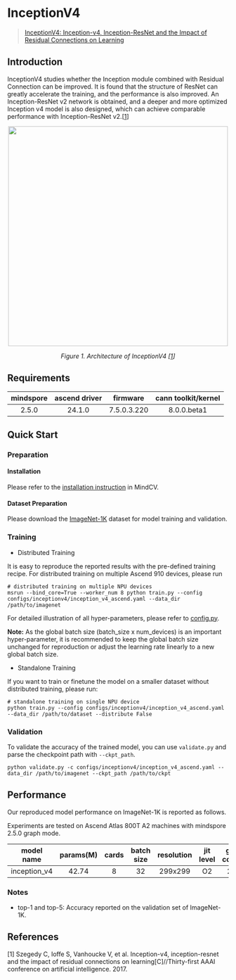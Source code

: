 # InceptionV4
> [InceptionV4: Inception-v4, Inception-ResNet and the Impact of Residual Connections on Learning](https://arxiv.org/pdf/1602.07261.pdf)

## Introduction

InceptionV4 studies whether the Inception module combined with Residual Connection can be improved. It is found that the
structure of ResNet can greatly accelerate the training, and the performance is also improved. An Inception-ResNet v2
network is obtained, and a deeper and more optimized Inception v4 model is also designed, which can achieve comparable
performance with Inception-ResNet v2.[[1](#references)]

<p align="center">
  <img src="https://user-images.githubusercontent.com/53842165/210749903-5ff23c0e-547f-487d-bb64-70b6e99031ea.jpg" width=500 />
</p>
<p align="center">
  <em>Figure 1. Architecture of InceptionV4 [<a href="#references">1</a>] </em>
</p>

## Requirements
| mindspore | ascend driver |  firmware   | cann toolkit/kernel |
| :-------: | :-----------: | :---------: | :-----------------: |
|   2.5.0   |   24.1.0      | 7.5.0.3.220 |     8.0.0.beta1     |


## Quick Start

### Preparation

#### Installation
Please refer to the [installation instruction](https://mindspore-lab.github.io/mindcv/installation/) in MindCV.

#### Dataset Preparation
Please download the [ImageNet-1K](https://www.image-net.org/challenges/LSVRC/2012/index.php) dataset for model training and validation.

### Training

* Distributed Training

It is easy to reproduce the reported results with the pre-defined training recipe. For distributed training on multiple Ascend 910 devices, please run

```shell
# distributed training on multiple NPU devices
msrun --bind_core=True --worker_num 8 python train.py --config configs/inceptionv4/inception_v4_ascend.yaml --data_dir /path/to/imagenet
```




For detailed illustration of all hyper-parameters, please refer to [config.py](https://github.com/mindspore-lab/mindcv/blob/main/config.py).

**Note:**  As the global batch size  (batch_size x num_devices) is an important hyper-parameter, it is recommended to keep the global batch size unchanged for reproduction or adjust the learning rate linearly to a new global batch size.

* Standalone Training

If you want to train or finetune the model on a smaller dataset without distributed training, please run:

```shell
# standalone training on single NPU device
python train.py --config configs/inceptionv4/inception_v4_ascend.yaml --data_dir /path/to/dataset --distribute False
```

### Validation

To validate the accuracy of the trained model, you can use `validate.py` and parse the checkpoint path with `--ckpt_path`.

```shell
python validate.py -c configs/inceptionv4/inception_v4_ascend.yaml --data_dir /path/to/imagenet --ckpt_path /path/to/ckpt
```

## Performance

Our reproduced model performance on ImageNet-1K is reported as follows.

Experiments are tested on Ascend Atlas 800T A2 machines with mindspore 2.5.0 graph mode.

|  model name  |  params(M)   |  cards  |  batch size  |  resolution  |  jit level  |  graph compile  |  ms/step  |   img/s   |  acc@top1  |  acc@top5  |                                               recipe                                               |                                                  weight                                                   |
|:------------:|:------------:|:-------:|:------------:|:------------:|:-----------:|:---------------:|:---------:|:---------:|:----------:|:----------:|:--------------------------------------------------------------------------------------------------:|:---------------------------------------------------------------------------------------------------------:|
| inception_v4 | 42.74     | 8     | 32         | 299x299    | O2        | 263s          | 83.24   | 3075.44 | 80.98    | 95.25    | [yaml](https://github.com/mindspore-lab/mindcv/blob/main/configs/inceptionv4/inception_v4_ascend.yaml) | [weights](https://download-mindspore.osinfra.cn/toolkits/mindcv/inception_v4/inception_v4-56e798fc-910v2.ckpt) |


### Notes
- top-1 and top-5: Accuracy reported on the validation set of ImageNet-1K.

## References

[1] Szegedy C, Ioffe S, Vanhoucke V, et al. Inception-v4, inception-resnet and the impact of residual connections on learning[C]//Thirty-first AAAI conference on artificial intelligence. 2017.
